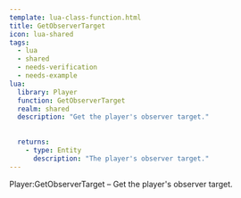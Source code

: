 ```yaml
---
template: lua-class-function.html
title: GetObserverTarget
icon: lua-shared
tags:
  - lua
  - shared
  - needs-verification
  - needs-example
lua:
  library: Player
  function: GetObserverTarget
  realm: shared
  description: "Get the player's observer target."
  
  
  returns:
    - type: Entity
      description: "The player's observer target."
---
```


<div class="lua__search__keywords">
Player:GetObserverTarget &#x2013; Get the player's observer target.
</div>
